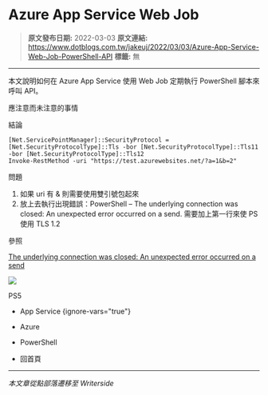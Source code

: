 # Azure App Service Web Job

> **原文發布日期:** 2022-03-03
> **原文連結:** https://www.dotblogs.com.tw/jakeuj/2022/03/03/Azure-App-Service-Web-Job-PowerShell-API
> **標籤:** 無

---

本文說明如何在 Azure App Service 使用 Web Job 定期執行 PowerShell 腳本來呼叫 API。

應注意而未注意的事情

結論

```
[Net.ServicePointManager]::SecurityProtocol = [Net.SecurityProtocolType]::Tls -bor [Net.SecurityProtocolType]::Tls11 -bor [Net.SecurityProtocolType]::Tls12
Invoke-RestMethod -uri "https://test.azurewebsites.net/?a=1&b=2"
```

問題

1. 如果 uri 有 & 則需要使用雙引號包起來
2. 放上去執行出現錯誤：PowerShell –
   The underlying connection was closed: An unexpected error occurred on a send.
   需要加上第一行來使 PS 使用 TLS 1.2

參照

[The underlying connection was closed: An unexpected error occurred on a send](https://blog.darrenjrobinson.com/powershell-the-underlying-connection-was-closed-an-unexpected-error-occurred-on-a-send/)

![](https://card.psnprofiles.com/1/jakeuj.png)

PS5

* App Service
{ignore-vars="true"}
* Azure
* PowerShell

* 回首頁

---

*本文章從點部落遷移至 Writerside*
